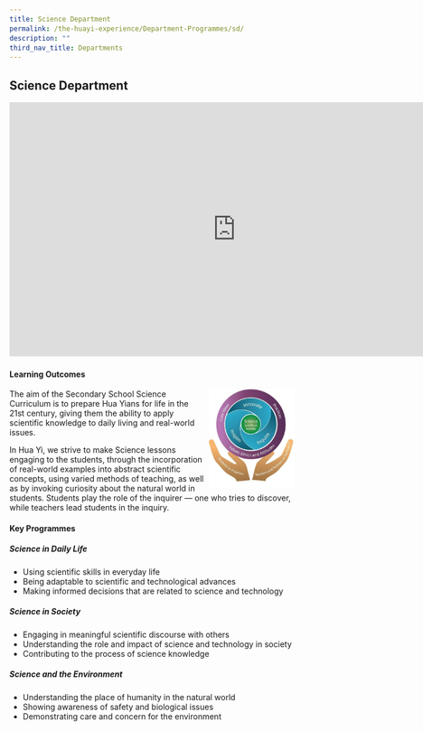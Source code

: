 ```yaml
---
title: Science Department
permalink: /the-huayi-experience/Department-Programmes/sd/
description: ""
third_nav_title: Departments
---
```

## Science Department

<iframe allowfullscreen="true" height="450" width="800" frameborder="0" src="https://docs.google.com/presentation/d/e/2PACX-1vQRIJe7l4PQgRATkhfimRBA7vPf9C2Qco_FRcJIooREi0NfXpHgdbgXJ8lgVtf5x4jTAOGgcJIOf6p-/embed?start=false&amp;loop=false&amp;delayms=3000"></iframe>

#### Learning Outcomes

<img align="right" style="width:30%" src="/images/Science (1).jpg">

The aim of the Secondary School Science Curriculum is to prepare Hua Yians for life in the 21st&nbsp;century, giving them the ability to apply scientific knowledge to daily living and real-world issues.  
  
In Hua Yi, we strive to make Science lessons engaging to the students, through the incorporation of real-world examples into abstract scientific concepts, using varied methods of teaching, as well as by invoking curiosity about the natural world in students. Students play the role of the inquirer — one who tries to discover, while teachers lead students in the inquiry.

#### Key Programmes

##### Science in Daily Life

*   Using scientific skills in everyday life
*   Being adaptable to scientific and technological advances
*   Making informed decisions that are related to science and technology

##### Science in Society

*   Engaging in meaningful scientific discourse with others
*   Understanding the role and impact of science and technology in society
*   Contributing to the process of science knowledge

##### Science and the Environment

*   Understanding the place of humanity in the natural world
*   Showing awareness of safety and biological issues
*   Demonstrating care and concern for the environment